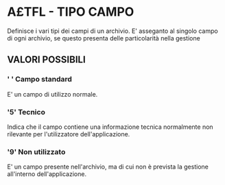 # A£TFL     -  TIPO CAMPO
Definisce i vari tipi dei campi di un archivio.
E' asseganto al singolo campo di ogni archivio, se questo presenta delle particolarità nella gestione

## VALORI POSSIBILI

### ' ' Campo standard
E' un campo di utilizzo normale.
### '5' Tecnico
Indica che il campo contiene una informazione tecnica normalmente non rilevante per l'utilizzatore dell'applicazione.
### '9' Non utilizzato
E' un campo presente nell'archivio, ma di cui non è prevista la gestione all'interno dell'applicazione.
